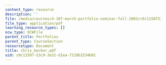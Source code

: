 ```yaml
---
content_type: resource
description: ''
file: /media/courses/4-107-march-portfolio-seminar-fall-2003/c0c1150753c93e31d1ea7119b1534b01_chris_becker.pdf
file_type: application/pdf
learning_resource_types: []
ocw_type: OCWFile
parent_title: Portfolios
parent_type: CourseSection
resourcetype: Document
title: chris_becker.pdf
uid: c0c11507-53c9-3e31-d1ea-7119b1534b01
---
```

